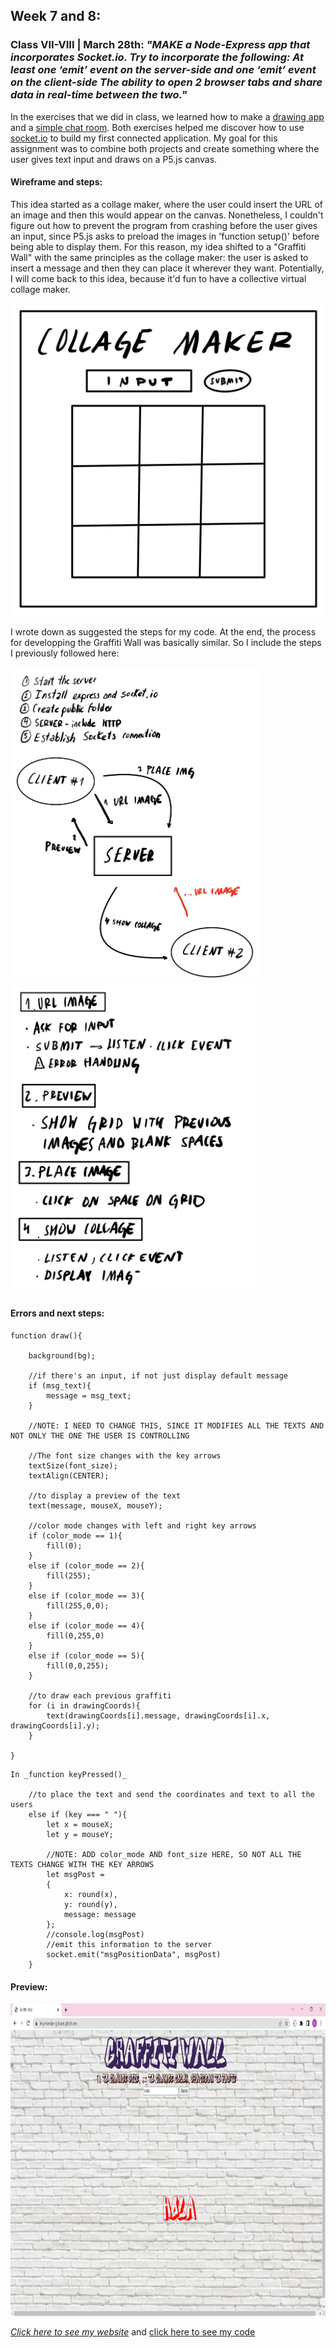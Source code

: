 ## Week 7 and 8:

### Class VII-VIII | March 28th: _"MAKE a Node-Express app that incorporates Socket.io. Try to incorporate the following: At least one ‘emit’ event on the server-side and one ‘emit’ event on the client-side The ability to open 2 browser tabs and share data in real-time between the two."_

In the exercises that we did in class, we learned how to make a [drawing app](https://github.com/MathuraMG/ConnectionsLabSpring22/tree/master/Week_8_Sockets) and a [simple chat room](https://github.com/MathuraMG/ConnectionsLabSpring22/tree/master/Week_9_Sockets). Both exercises helped me discover how to use [socket.io](https://socket.io/docs/v4/) to build my first connected application. My goal for this assignment was to combine both projects and create something where the user gives text input and draws on a P5.js canvas.


#### Wireframe and steps:

This idea started as a collage maker, where the user could insert the URL of an image and then this would appear on the canvas. Nonetheless, I couldn't figure out how to prevent the program from crashing before the user gives an input, since P5.js asks to preload the images in 'function setup()' before being able to display them. For this reason, my idea shifted to a "Graffiti Wall" with the same principles as the collage maker: the user is asked to insert a message and then they can place it wherever they want. Potentially, I will come back to this idea, because it'd fun to have a collective virtual collage maker.

<img src="wireframe.jpg" height ="500" />

I wrote down as suggested the steps for my code. At the end, the process for developping the Graffiti Wall was basically similar. So I include the steps I previously followed here:

<img src="steps2.jpg" height ="500" /> <img src="steps1.jpg" height ="500" />


#### Errors and next steps:

```
function draw(){   

    background(bg); 
  
    //if there's an input, if not just display default message
    if (msg_text){
        message = msg_text;
    }

    //NOTE: I NEED TO CHANGE THIS, SINCE IT MODIFIES ALL THE TEXTS AND NOT ONLY THE ONE THE USER IS CONTROLLING

    //The font size changes with the key arrows
    textSize(font_size);
    textAlign(CENTER);

    //to display a preview of the text
    text(message, mouseX, mouseY);

    //color mode changes with left and right key arrows
    if (color_mode == 1){
        fill(0);
    }
    else if (color_mode == 2){
        fill(255);
    }
    else if (color_mode == 3){
        fill(255,0,0);
    }
    else if (color_mode == 4){
        fill(0,255,0)
    }
    else if (color_mode == 5){
        fill(0,0,255);
    }

    //to draw each previous graffiti
    for (i in drawingCoords){
        text(drawingCoords[i].message, drawingCoords[i].x, drawingCoords[i].y);
    }

}

```


```
In _function keyPressed()_

    //to place the text and send the coordinates and text to all the users
    else if (key === " "){
        let x = mouseX;
        let y = mouseY;
    
        //NOTE: ADD color_mode AND font_size HERE, SO NOT ALL THE TEXTS CHANGE WITH THE KEY ARROWS
        let msgPost =
        { 
            x: round(x),
            y: round(y),
            message: message 
        };
        //console.log(msgPost)
        //emit this information to the server
        socket.emit("msgPositionData", msgPost)
    }
```

#### Preview: 

<img src="preview.png" height ="500" />

[_Click here to see my website_](https://inky-tender-gibbon.glitch.me/)
and [click here to see my code](https://glitch.com/edit/#!/inky-tender-gibbon)

